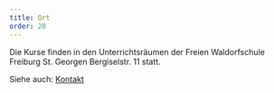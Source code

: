```yaml
---
title: Ort
order: 20
---
```


Die Kurse finden in den Unterrichtsräumen der Freien Waldorfschule Freiburg St. Georgen Bergiselstr. 11 statt.

Siehe auch: [Kontakt](/kontakt/)
